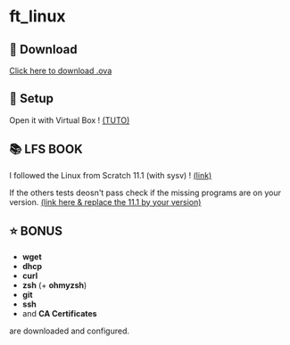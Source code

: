 # ft_linux
## 💾 Download
[Click here to download .ova](https://drive.google.com/file/d/1wPrh4ulXmIXOts-M4eFyQB2cATbVHHIj/view?usp=sharing)

## 📂 Setup
Open it with Virtual Box ! [(TUTO)](https://docs.oracle.com/cd/E26217_01/E35193/html/qs-import-vm.html)

## 📚 LFS BOOK
I followed the Linux from Scratch 11.1 (with sysv) ! [(link)](https://www.linuxfromscratch.org/lfs/view/11.1/)

If the others tests deosn't pass check if the missing programs are on your version. [(link here & replace the 11.1 by your version)](https://www.linuxfromscratch.org/lfs/downloads/11.1/LFS-BOOK-11.1-NOCHUNKS.html)

## ⭐️ BONUS
- **wget**
- **dhcp**
- **curl**
- **zsh** (+ **ohmyzsh**)
- **git**
- **ssh**
- and **CA Certificates** 

are downloaded and configured.
